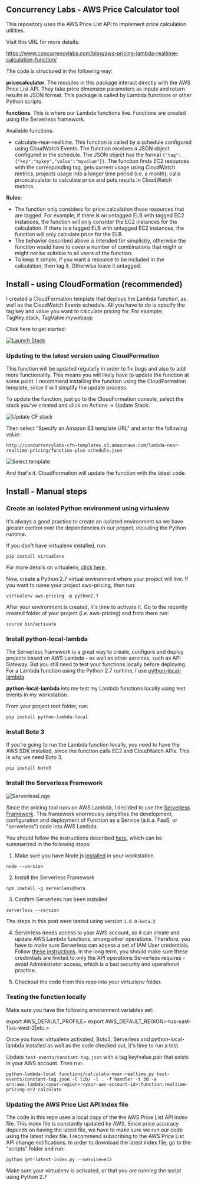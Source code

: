 

## Concurrency Labs - AWS Price Calculator tool

This repository uses the AWS Price List API to implement price calculation utilities.


Visit this URL for more details:

https://www.concurrencylabs.com/blog/aws-pricing-lambda-realtime-calculation-function/


The code is structured in the following way:

**pricecalculator**. The modules in this package interact directly with the AWS Price List API.
They take price dimension parameters as inputs and return results in JSON format. This package
is called by Lambda functions or other Python scripts.

**functions**. This is where our Lambda functions live. Functions are created using the Serverless framework.

Available functions:

* calculate-near-realtime. This function is called by a schedule configured using CloudWatch Events. 
The function receives a JSON object configured in the schedule. The JSON object has the format ```{"tag":{"key":"mykey","value":"myvalue"}}```.
The function finds EC2 resources with the corresponding tag, gets current usage using CloudWatch metrics,
projects usage into a longer time period (i.e. a month), calls pricecalculator to calculate price 
and puts results in CloudWatch metrics.


**Rules:**
* The function only considers for price calculation those resources that are tagged. For example, if there is an untagged ELB
with tagged EC2 instances, the function will only consider the EC2 instances for the calculation.
If there is a tagged ELB with untagged EC2 instances, the function will only calculate price
for the ELB. 
* The behavior described above is intended for simplicity, otherwise the function would have to
cover a number of combinations that might or might not be suitable to all users of the function. 
* To keep it simple, if you want a resource to be included in the calculation, then tag it. Otherwise
leave it untagged.



## Install - using CloudFormation (recommended)


I created a CloudFormation template that deploys the Lambda function, as well as the CloudWatch Events
schedule. All you have to do is specify the tag key and value you want to calculate pricing for.
For example: TagKey:stack, TagValue:mywebapp

Click here to get started:

<a href="https://console.aws.amazon.com/cloudformation/home?region=us-east-1#/stacks/new?stackName=near-realtime-pricing-calculator&templateURL=http://s3.amazonaws.com/concurrencylabs-cfn-templates/lambda-near-realtime-pricing/function-plus-schedule.json" target="new"><img src="https://s3.amazonaws.com/cloudformation-examples/cloudformation-launch-stack.png" alt="Launch Stack"></a> 


### Updating to the latest version using CloudFormation

This function will be updated regularly in order to fix bugs and also to add more functionality.
This means you will likely have to update the function at some point. I recommend installing
the function using the CloudFormation template, since it will simplify the update process.

To update the function, just go to the CloudFormation console, select the stack you've created
and click on Actions -> Update Stack:

![Update CF stack](https://www.concurrencylabs.com/img/posts/11-ec2-pricing-lambda/update-stack.png)


Then select "Specify an Amazon S3 template URL" and enter the following value:


```
http://concurrencylabs-cfn-templates.s3.amazonaws.com/lambda-near-realtime-pricing/function-plus-schedule.json
```

![Select template](https://www.concurrencylabs.com/img/posts/11-ec2-pricing-lambda/update-function-select-template.png)

And that's it. CloudFormation will update the function with the latest code.



## Install - Manual steps



### Create an isolated Python environment using virtualenv

It's always a good practice to create an isolated environment so we have greater control over
the dependencies in our project, including the Python runtime.

If you don't have virtualenv installed, run:

```
pip install virtualenv
```

For more details on virtualenv, <a href="https://virtualenv.pypa.io/en/stable/installation/" target="new">click here.</a>

Now, create a Python 2.7 virtual environment where your project will live. If you want to name your project
aws-pricing, then run:

```
virtualenv aws-pricing -p python2.7
```

After your environment is created, it's time to activate it. Go to the recently created
folder of your project (i.e. aws-pricing) and from there run:

```
source bin/activate
```

### Install python-local-lambda

The Serverless framework is a great way to create, configure and deploy projects based on AWS Lambda - 
as well as other services, such as API Gateway. But you still need to test your
functions locally before deploying. For a Lambda function using the Python 2.7 runtime, I use <a href="https://pypi.python.org/pypi/python-lambda-local/0.1.2" target="new">python-local-lambda</a>

**python-local-lambda** lets me test my Lambda functions locally using test events in my workstation.


From your project root folder, run:

```
pip install python-lambda-local
```


### Install Boto 3

If you're going to run the Lambda function locally, you need to have the AWS SDK installed, since
the function calls EC2 and CloudWatch APIs. This is why we need Boto 3.

```
pip install boto3
```


### Install the Serverless Framework

![ServerlessLogo](https://www.concurrencylabs.com/img/posts/11-ec2-pricing-lambda/serverless_logo.png)


Since the pricing tool runs on AWS Lambda, I decided to use the <a href="http://serverless.com/" target="new">Serverless Framework</a>. 
This framework enormously simplifies the development, configuration and deployment of Function as a Service (a.k.a. FaaS, or "serverless")
code into AWS Lambda.


You should follow the instructions described <a href="https://github.com/serverless/serverless/blob/master/docs/guide/installation.md" target="new">here</a>,
which can be summarized in the following steps:

1. Make sure you have Node.js <a href="https://nodejs.org/en/download/" target="new">installed</a> in your workstation.
```
node --version
```

2. Install the Serverless Framework
```
npm install -g serverless@beta
```


3. Confirm Serverless has been installed
```
serverless --version
```
The steps in this post were tested using version ```1.0.0-beta.2```


4. Serverless needs access to your AWS account, so it can create and update AWS Lambda 
functions, among other operations. Therefore, you have to make sure Serverless can access 
a set of IAM  User credentials. Follow <a href="https://github.com/serverless/serverless/blob/master/docs/guide/provider-account-setup.md" target="new">these instructions</a>.
In the long term, you should make sure these credentials are limited to only the API operations
Serverless requires - avoid Administrator access, which is a bad security and operational practice.


5. Checkout the code from this repo into your virtualenv folder.


### Testing the function locally

Make sure you have the following environment variables set:

export AWS_DEFAULT_PROFILE=<your-aws-cli-profile>
export AWS_DEFAULT_REGION=<us-east-1|us-west-2|etc.>


Once you have: virtualenv activated, Boto3, Serverless and python-local-lambda installed as well
as the code checked out, it's time to run a test.

Update ```test-events/constant-tag.json``` with a tag key/value pair that exists in your AWS account.
Then run:

```
python-lambda-local functions/calculate-near-realtime.py test-events/constant-tag.json -l lib/ -l . -f handler -t 30 -a arn:aws:lambda:<your-region>:<your-aws-account-id>:function:realtime-pricing-ec2-calculate
```


### Updating the AWS Price List API Index file

The code in this repo uses a local copy of the the AWS Price List API index file. This index file
is constantly updated by AWS. Since price accuracy depends on having the latest file, we
have to make sure we run our code using the latest index file. I recommend subscribing to the AWS Price List API
change notifications. In order to download the latest index file, go to the "scripts" folder
and run:

```
python get-latest-index.py --service=ec2
```

Make sure your virtualenv is activated, or that you are running the script using Python 2.7

